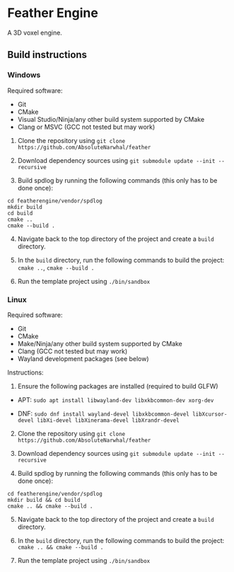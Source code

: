 # Feather Engine

A 3D voxel engine.

## Build instructions

### Windows

Required software:

- Git
- CMake
- Visual Studio/Ninja/any other build system supported by CMake
- Clang or MSVC (GCC not tested but may work)

1. Clone the repository using `git clone https://github.com/AbsoluteNarwhal/feather`

2. Download dependency sources using `git submodule update --init --recursive`

3. Build spdlog by running the following commands (this only has to be done once):

```
cd featherengine/vendor/spdlog
mkdir build
cd build
cmake .. 
cmake --build .
```

4. Navigate back to the top directory of the project and create a `build` directory.

5. In the `build` directory, run the following commands to build the project: `cmake ..`, `cmake --build .`

6. Run the template project using `./bin/sandbox`

### Linux

Required software: 

- Git 
- CMake 
- Make/Ninja/any other build system supported by CMake
- Clang (GCC not tested but may work)
- Wayland development packages (see below)

Instructions:

1. Ensure the following packages are installed (required to build GLFW)

- APT: `sudo apt install libwayland-dev libxkbcommon-dev xorg-dev`

- DNF: `sudo dnf install wayland-devel libxkbcommon-devel libXcursor-devel libXi-devel libXinerama-devel libXrandr-devel`

2. Clone the repository using `git clone https://github.com/AbsoluteNarwhal/feather`

3. Download dependency sources using `git submodule update --init --recursive`

4. Build spdlog by running the following commands (this only has to be done once):

```
cd featherengine/vendor/spdlog
mkdir build && cd build
cmake .. && cmake --build .
```

5. Navigate back to the top directory of the project and create a `build` directory.

6. In the `build` directory, run the following commands to build the project: `cmake .. && cmake --build .`

7. Run the template project using `./bin/sandbox`
